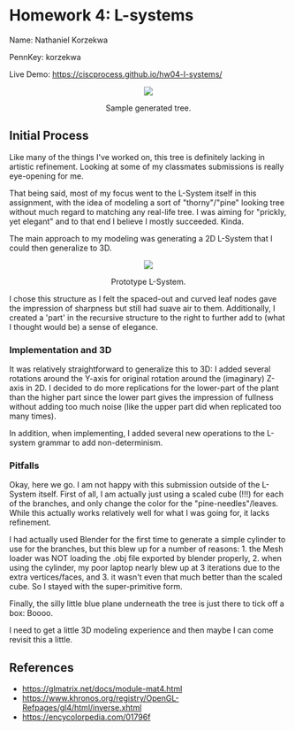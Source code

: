 # Homework 4: L-systems
Name: Nathaniel Korzekwa

PennKey: korzekwa

Live Demo: https://ciscprocess.github.io/hw04-l-systems/

<p align="center">
  <img src="https://user-images.githubusercontent.com/6472567/139194074-df0bc516-28ec-48e5-a916-5f169ea93197.png">
</p>
<p align="center">Sample generated tree.</p>

## Initial Process
Like many of the things I've worked on, this tree is definitely lacking in artistic
refinement. Looking at some of my classmates submissions is really eye-opening
for me.

That being said, most of my focus went to the L-System itself in this assignment,
with the idea of modeling a sort of "thorny"/"pine" looking tree without much
regard to matching any real-life tree. I was aiming for "prickly, yet elegant"
and to that end I believe I mostly succeeded. Kinda.

The main approach to my modeling was generating a 2D L-System that I could then
generalize to 3D.

<p align="center">
  <img src="https://user-images.githubusercontent.com/6472567/139194830-5ceb4154-85ef-4340-81c7-f21941e9466f.png">
</p>
<p align="center">Prototype L-System.</p>

I chose this structure as I felt the spaced-out and curved leaf nodes gave the
impression of sharpness but still had suave air to them. Additionally, I created
a 'part' in the recursive structure to the right to further add to (what I
thought would be) a sense of elegance.

### Implementation and 3D
It was relatively straightforward to generalize this to 3D: I added several
rotations around the Y-axis for original rotation around the (imaginary) Z-axis
in 2D. I decided to do more replications for the lower-part of the plant than
the higher part since the lower part gives the impression of fullness without
adding too much noise (like the upper part did when replicated too many times).

In addition, when implementing, I added several new operations to the L-system
grammar to add non-determinism.

### Pitfalls
Okay, here we go. I am not happy with this submission outside of the L-System
itself. First of all, I am actually just using a scaled cube (!!!) for each of
the branches, and only change the color for the "pine-needles"/leaves. While
this actually works relatively well for what I was going for, it lacks refinement.

I had actually used Blender for the first time to generate a simple cylinder
to use for the branches, but this blew up for a number of reasons: 1. the Mesh
loader was NOT loading the .obj file exported by blender properly, 2. when
using the cylinder, my poor laptop nearly blew up at 3 iterations due to the
extra vertices/faces, and 3. it wasn't even that much better than the scaled
cube. So I stayed with the super-primitive form.

Finally, the silly little blue plane underneath the tree is just there to tick
off a box: Boooo.

I need to get a little 3D modeling experience and then maybe I can come revisit
this a little. 

## References
- https://glmatrix.net/docs/module-mat4.html
- https://www.khronos.org/registry/OpenGL-Refpages/gl4/html/inverse.xhtml
- https://encycolorpedia.com/01796f